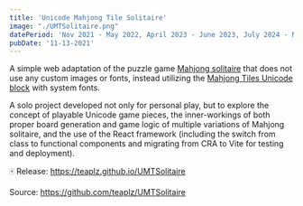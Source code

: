 ```yaml
---
title: 'Unicode Mahjong Tile Solitaire'
image: "./UMTSolitaire.png"
datePeriod: 'Nov 2021 - May 2022, April 2023 - June 2023, July 2024 - Nov 2024'
pubDate: '11-13-2021'
---
```


A simple web adaptation of the puzzle game [Mahjong solitaire](https://en.wikipedia.org/wiki/Mahjong_solitaire) that does not use any custom images or fonts, instead utilizing the [Mahjong Tiles Unicode block](https://en.wikipedia.org/wiki/Mahjong_Tiles_(Unicode_block)) with system fonts.

A solo project developed not only for personal play, but to explore the concept of playable Unicode game pieces, the inner-workings of both proper board generation and game logic of multiple variations of Mahjong solitaire, and the use of the React framework (including the switch from class to functional components and migrating from CRA to Vite for testing and deployment).

🀄 Release: https://teaplz.github.io/UMTSolitaire

Source: https://github.com/teaplz/UMTSolitaire
